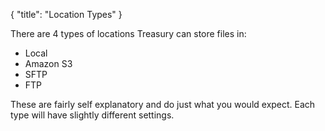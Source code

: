 {
    "title": "Location Types"
}

There are 4 types of locations Treasury can store files in:

- Local
- Amazon S3
- SFTP
- FTP

These are fairly self explanatory and do just what you would expect. Each type will have slightly different settings.
